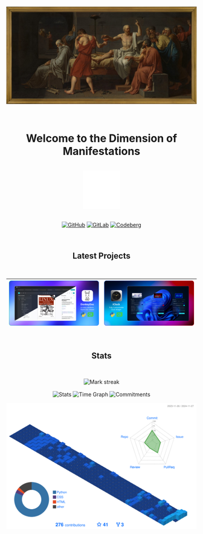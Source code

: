 <p align="center">
  <a href="https://www.metmuseum.org/art/collection/search/436105">
    <img alt="La Mort de Socrate" src="https://raw.githubusercontent.com/odest/odest/refs/heads/master/images/art.jpg" />
  </a>
</p>

<br>

<div align="center">
<h1>Welcome to the Dimension of Manifestations</h1>
</div>

<br>

<div align="center">
  <picture>
    <source srcset="https://raw.githubusercontent.com/odest/odest/refs/heads/master/images/logo-dark.gif" media="(prefers-color-scheme: light)">
    <source srcset="https://raw.githubusercontent.com/odest/odest/refs/heads/master/images/logo-light.gif" media="(prefers-color-scheme: dark)">
    <img src="https://raw.githubusercontent.com/odest/odest/refs/heads/master/images/logo-light.gif" alt="logo" width="100" height="100">
  </picture>
</div>

<br>

<div align="center">

[![GitHub](https://img.shields.io/static/v1?logo=github&label=&message=GitHub&color=000&style=flat)](https://github.com/odest)
[![GitLab](https://img.shields.io/static/v1?logo=gitlab&label=&message=GitLab&color=000&style=flat)](https://gitlab.com/kodest)
[![Codeberg](https://img.shields.io/static/v1?logo=codeberg&label=&message=Codeberg&color=000&style=flat)](https://codeberg.org/dest)
  
<div align="center">

<br>

<div align="center">
<h2>Latest Projects</h2>
</div>

<br>

| [![DonkeyDoc](https://raw.githubusercontent.com/odest/odest/refs/heads/master/images/DonkeyDoc.png)](https://github.com/odest/DonkeyDoc)  |  [![iClock](https://raw.githubusercontent.com/odest/odest/refs/heads/master/images/iClock.png)](https://github.com/odest/iClock) |
|----------------------------------------------|----------------------------------------------|

<br>

<div align="center">
<h2>Stats</h2>
</div>

<br>

<p align="center">
  <img alt="Mark streak" src="https://github-readme-streak-stats.herokuapp.com/?user=odest&hide_border=true&theme=transparent"/> 
</p>
<div align="center">
  <img align="center" src="http://github-profile-summary-cards.vercel.app/api/cards/stats?username=odest&theme=transparent" height="180em" alt="Stats"/>
  <img align="center" src="http://github-profile-summary-cards.vercel.app/api/cards/productive-time?username=odest&theme=transparent&utcOffset=0" height="180em" alt="Time Graph"/>
  <img align="center" src="http://github-profile-summary-cards.vercel.app/api/cards/profile-details?username=odest&theme=transparent" height="180em" alt="Commitments"/>
</div>

![](./profile-3d-contrib/profile-3d-contrib.svg)

